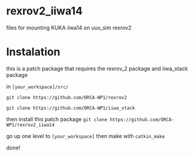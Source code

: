# rexrov2_iiwa14
files for mounting KUKA iiwa14 on uuv_sim rexrov2

# Instalation
 
 this is a patch package that requires the rexrov_2 package and iiwa_stack package
 
 in `[your_workspace]/src/` 
 
 `git clone https://github.com/ORCA-WP1/rexrov2`
 
 `git clone https://github.com/ORCA-WP1/iiwa_stack`
 
 then install this patch package
 `git clone https://github.com/ORCA-WP1/rexrov2_iiwa14`

go up one level to `[your_workspace]`
then make with `catkin_make`

done!
